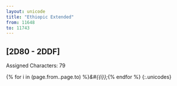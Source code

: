 ```yaml
---
layout: unicode
title: "Ethiopic Extended"
from: 11648
to: 11743
---
```


## 	[2D80 - 2DDF]

Assigned Characters: 79

{% for i in (page.from..page.to) %}<i>&#{{i}};</i>{% endfor %}
{:.unicodes}
